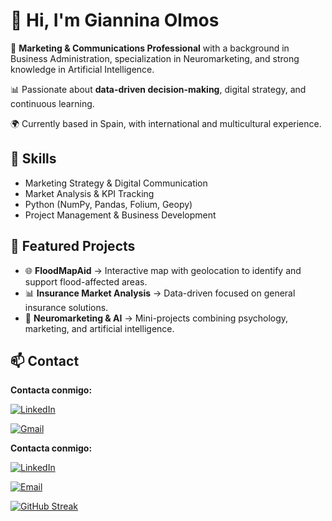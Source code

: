 # 👋 Hi, I'm Giannina Olmos  

💼 **Marketing & Communications Professional** with a background in Business Administration, specialization in Neuromarketing, and strong knowledge in Artificial Intelligence.  

📊 Passionate about **data-driven decision-making**, digital strategy, and continuous learning.  

🌍 Currently based in Spain, with international and multicultural experience.  

## 🔧 Skills
- Marketing Strategy & Digital Communication  
- Market Analysis & KPI Tracking  
- Python (NumPy, Pandas, Folium, Geopy)  
- Project Management & Business Development  

## 📂 Featured Projects
- 🌐 **FloodMapAid** → Interactive map with geolocation to identify and support flood-affected areas.  
- 📊 **Insurance Market Analysis** → Data-driven focused on general insurance solutions.  
- 🎯 **Neuromarketing & AI** → Mini-projects combining psychology, marketing, and artificial intelligence.  

## 📫 Contact

**Contacta conmigo:**

[![LinkedIn](https://img.shields.io/badge/LinkedIn-0077B5?style=for-the-badge&logo=linkedin&logoColor=white)](https://www.linkedin.com/in/giannina-olmos)

[![Gmail](https://img.shields.io/badge/Gmail-D14836?style=for-the-badge&logo=gmail&logoColor=white)](mailto:gi.olmosaraya@gmail.com)



**Contacta conmigo:**

[![LinkedIn](https://upload.wikimedia.org/wikipedia/commons/0/01/LinkedIn_Logo.svg)](https://www.linkedin.com/in/giannina-olmos)

[![Email](https://upload.wikimedia.org/wikipedia/commons/c/cb/Gmail_Icon.png)](mailto:gi.olmosaraya@gmail.com)







[![GitHub Streak](https://github-readme-streak-stats.herokuapp.com?user=gooa27&theme=blux&date_format=M%20j%5B%2C%20Y%5D&mode=weekly)](https://git.io/streak-stats)
